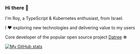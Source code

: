 ### Hi there 👋

I'm Roy, a TypeScript & Kubernetes enthusiast, from Israel.

I ❤️ exploring new technologies and delivering value to my users

Core developer of the popular open source project [Datree](https://github.com/datreeio/datree) ☸️

[![My GitHub stats](https://github-readme-stats.vercel.app/api?username=royhadad)](https://github.com/anuraghazra/github-readme-stats)

<!--
**royhadad/royhadad** is a ✨ _special_ ✨ repository because its `README.md` (this file) appears on your GitHub profile.

Here are some ideas to get you started:

- 🔭 I’m currently working on ...
- 🌱 I’m currently learning ...
- 👯 I’m looking to collaborate on ...
- 🤔 I’m looking for help with ...
- 💬 Ask me about ...
- 📫 How to reach me: ...
- 😄 Pronouns: ...
- ⚡ Fun fact: ...
-->
